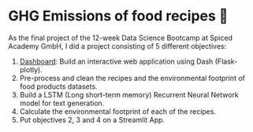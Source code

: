 # GHG Emissions of food recipes 🌱

As the final project of the 12-week Data Science Bootcamp at Spiced Academy GmbH, I did a project consisting of 5 different objectives:

1. [Dashboard](https://github.com/CrisVillatoro/Dashboard-Environmental-footprint-of-food-products): Build an interactive web application using Dash (Flask-plotly). 
2. Pre-process and clean the recipes and the environmental footprint of food products datasets.
3. Build a LSTM (Long short-term memory) Recurrent Neural Network model for text generation.
4. Calculate the environmental footprint of each of the recipes.
5. Put objectives 2, 3 and 4 on a Streamlit App. 
